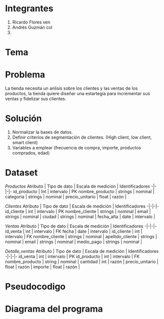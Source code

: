 # Integrantes
1. Ricardo Flores ven
2. Andrés Guzmán col
3. 
# Tema

# Problema
La tienda necesita un anlisis sobre los clientes y las ventas de los productos, la tienda quiere diseñar una estartegia para incrementar sus ventas y fidelizar sus clientes. 
# Solución
1. Normalizar la bases de datos.
2. Definir criterios de segmentación de clientes. (High client, low client, smart client)
3. Variables a emplear (frecuencia de compra, importe, productos comprados, edad)
# Dataset
*Productos*
Atributo | Tipo de dato | Escala de medición | Identificadores
-|-|-|-
id_producto | Int | intervalo | PK
nombre_producto | strings | nominal | 
categoria | strings | nominal |
precio_unitario | float | razón |

*Clientes*
Atributo | Tipo de dato | Escala de medición | Identificadores
-|-|-|-
id_cliente | int | intervalo | PK
nombre_cliente | strings | nominal | 
email | strings | nominal | 
ciudad | strings | nominal |
fecha_alta | date | intervalo |

 *Ventas*
Atributo | Tipo de dato | Escala de medición | Identificadores
-|-|-|-
 id_venta | int | intervalo | FK
 fecha	| date | intervalo |
 id_cliente	| int | intervalo | FK 
 nombre_cliente	| strings | nominal | 
 apellido_cliente	| strings | nominal | 
 email | strings | nominal |
 medio_pago | strings | nominal |

 *Detalle_ventas*
Atributo | Tipo de dato | Escala de medición | Identificadores
-|-|-|-
id_venta | int | intervalo | PK
id_producto | int | intervalo | FK
nombre_producto | string | nominal |
cantidad | int | razón |
precio_unitario |	float | razón |
importe | float | razón | 
 
# Pseudocodigo
# Diagrama del programa

